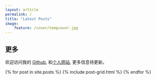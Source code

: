 ```yaml
---
layout: article
permalink: /
title: "Latest Posts"
image: 
    feature: /cover/tempcover.jpg
---
```


<div class="tile">
  <h2 class="post-title">更多</h2>
  <p class="post-excerpt">欢迎访问我的 <a href="https://github.com/HuskyTGame">Github</a>, 和<a href="https://huskytgame.github.io/">个人网站</a>, 更多信息待更新。</p>
</div><!-- /.tile -->
<div class="tile">
</div><!-- /.tile -->

<div class="tile">
</div><!-- /.tile -->

<div class="tile">
</div><!-- /.tile -->

<div class="tiles">
{% for post in site.posts %}
	{% include post-grid.html %}
{% endfor %}
</div><!-- /.tiles -->